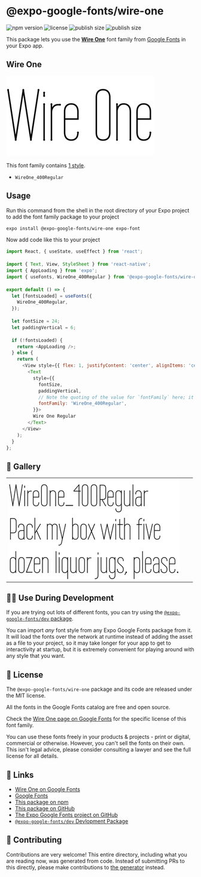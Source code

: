 # @expo-google-fonts/wire-one

![npm version](https://flat.badgen.net/npm/v/@expo-google-fonts/wire-one)
![license](https://flat.badgen.net/github/license/expo/google-fonts)
![publish size](https://flat.badgen.net/packagephobia/install/@expo-google-fonts/wire-one)
![publish size](https://flat.badgen.net/packagephobia/publish/@expo-google-fonts/wire-one)

This package lets you use the [**Wire One**](https://fonts.google.com/specimen/Wire+One) font family from [Google Fonts](https://fonts.google.com/) in your Expo app.

## Wire One

![Wire One](./font-family.png)

This font family contains [1 style](#-gallery).

- `WireOne_400Regular`

## Usage

Run this command from the shell in the root directory of your Expo project to add the font family package to your project
```sh
expo install @expo-google-fonts/wire-one expo-font
```

Now add code like this to your project
```js
import React, { useState, useEffect } from 'react';

import { Text, View, StyleSheet } from 'react-native';
import { AppLoading } from 'expo';
import { useFonts, WireOne_400Regular } from '@expo-google-fonts/wire-one';

export default () => {
  let [fontsLoaded] = useFonts({
    WireOne_400Regular,
  });

  let fontSize = 24;
  let paddingVertical = 6;

  if (!fontsLoaded) {
    return <AppLoading />;
  } else {
    return (
      <View style={{ flex: 1, justifyContent: 'center', alignItems: 'center' }}>
        <Text
          style={{
            fontSize,
            paddingVertical,
            // Note the quoting of the value for `fontFamily` here; it expects a string!
            fontFamily: 'WireOne_400Regular',
          }}>
          Wire One Regular
        </Text>
      </View>
    );
  }
};

```

## 🔡 Gallery


||||
|-|-|-|
|![WireOne_400Regular](./WireOne_400Regular.ttf.png)||||


## 👩‍💻 Use During Development

If you are trying out lots of different fonts, you can try using the [`@expo-google-fonts/dev` package](https://github.com/expo/google-fonts/tree/master/font-packages/dev#readme).

You can import *any* font style from any Expo Google Fonts package from it. It will load the fonts
over the network at runtime instead of adding the asset as a file to your project, so it may take longer
for your app to get to interactivity at startup, but it is extremely convenient
for playing around with any style that you want.

## 📖 License

The `@expo-google-fonts/wire-one` package and its code are released under the MIT license.

All the fonts in the Google Fonts catalog are free and open source.

Check the [Wire One page on Google Fonts](https://fonts.google.com/specimen/Wire+One) for the specific license of this font family.

You can use these fonts freely in your products & projects - print or digital, commercial or otherwise. However, you can't sell the fonts on their own. This isn't legal advice, please consider consulting a lawyer and see the full license for all details.

## 🔗 Links

- [Wire One on Google Fonts](https://fonts.google.com/specimen/Wire+One)
- [Google Fonts](https://fonts.google.com/)
- [This package on npm](https://www.npmjs.com/package/@expo-google-fonts/wire-one)
- [This package on GitHub](https://github.com/expo/google-fonts/tree/master/font-packages/wire-one)
- [The Expo Google Fonts project on GitHub](https://github.com/expo/google-fonts)
- [`@expo-google-fonts/dev` Devlopment Package](https://github.com/expo/google-fonts/tree/master/font-packages/dev)

## 🤝 Contributing

Contributions are very welcome! This entire directory, including what you are reading now, was generated from code. Instead of submitting PRs to this directly, please make contributions to [the generator](https://github.com/expo/google-fonts/tree/master/packages/generator) instead.
